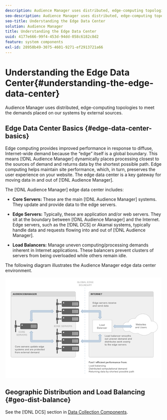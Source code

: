 ```yaml
---
description: Audience Manager uses distributed, edge-computing topologies to meet the demands placed on our systems by external sources.
seo-description: Audience Manager uses distributed, edge-computing topologies to meet the demands placed on our systems by external sources.
seo-title: Understanding the Edge Data Center
solution: Audience Manager
title: Understanding the Edge Data Center
uuid: 4177e666-99f4-453d-94dd-058c6182c8d2
feature: system components
exl-id: 28958b49-3075-4601-9271-ef2913721a66
---
```

# Understanding the Edge Data Center{#understanding-the-edge-data-center}

Audience Manager uses distributed, edge-computing topologies to meet the demands placed on our systems by external sources.

## Edge Data Center Basics {#edge-data-center-basics}

<!-- 

c_compedge.xml

 -->

Edge computing provides improved performance in response to diffuse, Internet-wide demand because the “edge” itself is a global boundary. This means [!DNL Audience Manager] dynamically places processing closest to the sources of demand and returns data by the shortest possible path. Edge computing helps maintain site performance, which, in turn, preserves the user experience on your website. The edge data center is a key gateway for moving data in and out of [!DNL Audience Manager].

The [!DNL Audience Manager] edge data center includes:

* **Core Servers:** These are the main [!DNL Audience Manager] systems. They update and provide data to the edge servers. 

* **Edge Servers:** Typically, these are application and/or web servers. They sit at the boundary between [!DNL Audience Manager] and the Internet. Edge servers, such as the [!DNL DCS] or Akamai systems, typically handle data and requests flowing into and out of [!DNL Audience Manager]. 

* **Load Balancers:** Manage uneven computing/processing demands inherent in Internet applications. These balancers prevent clusters of servers from being overloaded while others remain idle.

The following diagram illustrates the Audience Manager edge data center environment.

![](assets/edge_data_center.png)

## Geographic Distribution and Load Balancing {#geo-dist-balance}

See the [!DNL DCS] section in [Data Collection Components](../../reference/system-components/components-data-collection.md).
